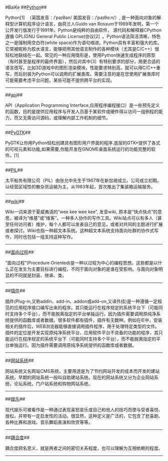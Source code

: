 #BaiKe
##[Python](http://baike.baidu.com/link?url=g9BYPV5l-0kwr4V4r8T-CyQGMW9k8eKO1AoEqDADnRvwTbUKnj827DRN_RZtblho7lXAqDzX1CEGoOidLFdI6K)##
> 
Python[1] 
（英国发音：/ˈpaɪθən/ 美国发音：/ˈpaɪθɑːn/）, 是一种面向对象的解释型计算机程序设计语言，由荷兰人Guido van Rossum于1989年发明，第一个公开发行版发行于1991年。Python是纯粹的自由软件， 源代码和解释器CPython遵循 GPL(GNU General Public License)协议[2] 
。Python语法简洁清晰，特色之一是强制用空白符(white space)作为语句缩进。Python具有丰富和强大的库。它常被昵称为胶水语言，能够把用其他语言制作的各种模块（尤其是C/C++）很轻松地联结在一起。常见的一种应用情形是，使用Python快速生成程序的原型（有时甚至是程序的最终界面），然后对其中[3] 
有特别要求的部分，用更合适的语言改写，比如3D游戏中的图形渲染模块，性能要求特别高，就可以用C/C++重写，而后封装为Python可以调用的扩展类库。需要注意的是在您使用扩展类库时可能需要考虑平台问题，某些可能不提供跨平台的实现。


---------

##[api](http://baike.baidu.com/view/16068.htm)##
> 
API（Application Programming Interface,应用程序编程接口）是一些预先定义的函数，目的是提供应用程序与开发人员基于某软件或硬件得以访问一组例程的能力，而又无需访问源码，或理解内部工作机制的细节。


---------

##[PyGTK](http://baike.baidu.com/view/2888099.htm)##
> 
PyGTK让你用Python轻松创建具有图形用户界面的程序.底层的GTK+提供了各式的可视元素和功能,如果需要,你能开发在GNOME桌面系统运行的功能完整的软件。[1] 



---------

##[PIL](http://baike.baidu.com/view/1369367.htm)##
> 
太平船务有限公司（PIL）由张允中先生于1967年在新加坡成立。公司成立初期，以经营区域性的散杂货运输为主，从1983年起，首次推出了集装箱运输服务。


---------

##[wiki](http://baike.baidu.com/view/737.htm)##
> 
Wiki一词来源于夏威夷语的“wee kee wee kee”, 发音wiki, 原本是“快点快点”的意思，被译为“维基”或“维客”。一种多人协作的写作工具。Wiki站点可以有多人（甚至任何访问者）维护，每个人都可以发表自己的意见，或者对共同的主题进行扩展或者探讨。Wiki也指一种超文本系统。这种超文本系统支持面向社群的协作式写作，同时也包括一组支持这种写作。


---------

##[面向过程](http://baike.baidu.com/view/560583.htm)##
> 
“面向过程”(Procedure Oriented)是一种以过程为中心的编程思想。这些都是以什么正在发生为主要目标进行编程，不同于面向对象的是谁在受影响。与面向对象明显的不同就是封装、继承、类。


---------

##[插件](http://baike.baidu.com/view/18979.htm)##
> 
插件(Plug-in,又称addin、add-in、addon或add-on,又译外挂)是一种遵循一定规范的应用程序接口编写出来的程序。其只能运行在程序规定的系统平台下（可能同时支持多个平台），而不能脱离指定的平台单独运行。因为插件需要调用原纯净系统提供的函数库或者数据。很多软件都有插件，插件有无数种。例如在IE中，安装相关的插件后，WEB浏览器能够直接调用插件程序，用于处理特定类型的文件。插件的定位是开发实现原纯净系统平台、应用软件平台不具备的功能的程序，其只能运行在程序规定的系统平台下（可能同时支持多个平台），而不能脱离指定的平台单独运行。因为插件需要调用原纯净系统提供的函数库或者数据。


---------

##[网站系统](http://baike.baidu.com/view/3998653.htm)##
> 
网站系统又名网站CMS系统，主要用途是为了节约网站开发的成本而开发的建站系统。早期的网站系统一般叫自助建站系统。现在的网站系统又分为企业网站系统，论坛系统，门户站系统和购物网站系统。


---------

##[娱乐](http://baike.baidu.com/view/13772.htm)##
> 
现代娱乐可被看作是一种通过表现喜怒哀乐或自己和他人的技巧而使与受者喜悦、放松，并带有一定启发性的活动。很显然，这种定义是广泛的，它包含了悲喜剧、各种比赛和游戏、音乐舞蹈表演和欣赏等等。


---------

##[耦合度](http://baike.baidu.com/view/1599212.htm)##
> 
耦合度顾名思义，就是两者之间的密切关系程度，也可以理解为互相依赖的程度。


---------

